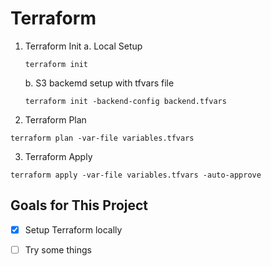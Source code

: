 # Terraform

1. Terraform Init
    a. Local Setup
    ```
    terraform init
    ```
    b. S3 backemd setup with tfvars file
    ```
    terraform init -backend-config backend.tfvars
    ```

2. Terraform Plan
```
terraform plan -var-file variables.tfvars
```

3. Terraform Apply
```
terraform apply -var-file variables.tfvars -auto-approve
```

## Goals for This Project
- [x] Setup Terraform locally
- [ ] Try some things

